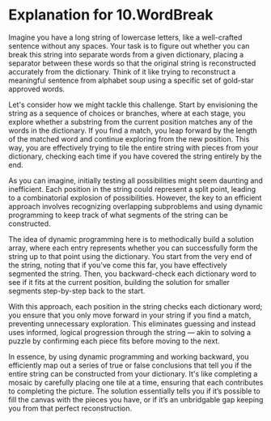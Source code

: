 # Explanation for 10.WordBreak

Imagine you have a long string of lowercase letters, like a well-crafted sentence without any spaces. Your task is to figure out whether you can break this string into separate words from a given dictionary, placing a separator between these words so that the original string is reconstructed accurately from the dictionary. Think of it like trying to reconstruct a meaningful sentence from alphabet soup using a specific set of gold-star approved words.

Let's consider how we might tackle this challenge. Start by envisioning the string as a sequence of choices or branches, where at each stage, you explore whether a substring from the current position matches any of the words in the dictionary. If you find a match, you leap forward by the length of the matched word and continue exploring from the new position. This way, you are effectively trying to tile the entire string with pieces from your dictionary, checking each time if you have covered the string entirely by the end.

As you can imagine, initially testing all possibilities might seem daunting and inefficient. Each position in the string could represent a split point, leading to a combinatorial explosion of possibilities. However, the key to an efficient approach involves recognizing overlapping subproblems and using dynamic programming to keep track of what segments of the string can be constructed.

The idea of dynamic programming here is to methodically build a solution array, where each entry represents whether you can successfully form the string up to that point using the dictionary. You start from the very end of the string, noting that if you've come this far, you have effectively segmented the string. Then, you backward-check each dictionary word to see if it fits at the current position, building the solution for smaller segments step-by-step back to the start.

With this approach, each position in the string checks each dictionary word; you ensure that you only move forward in your string if you find a match, preventing unnecessary exploration. This eliminates guessing and instead uses informed, logical progression through the string — akin to solving a puzzle by confirming each piece fits before moving to the next.

In essence, by using dynamic programming and working backward, you efficiently map out a series of true or false conclusions that tell you if the entire string can be constructed from your dictionary. It's like completing a mosaic by carefully placing one tile at a time, ensuring that each contributes to completing the picture. The solution essentially tells you if it’s possible to fill the canvas with the pieces you have, or if it’s an unbridgable gap keeping you from that perfect reconstruction.